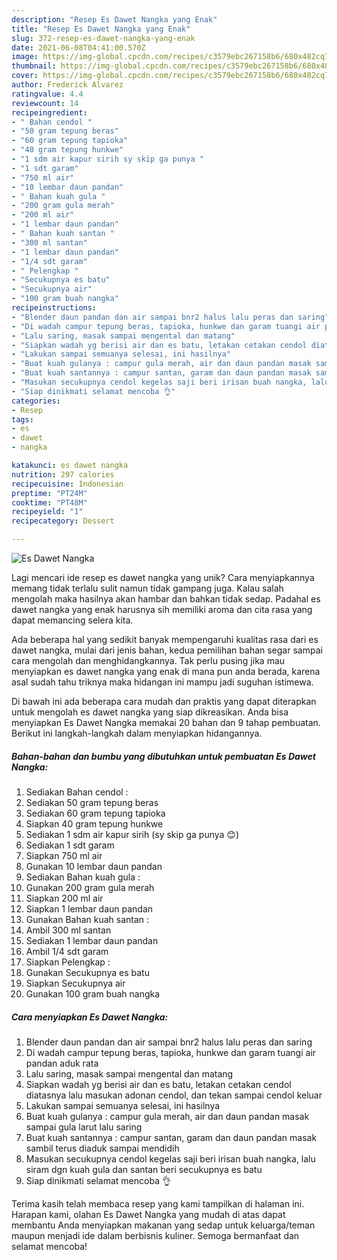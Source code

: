 ```yaml
---
description: "Resep Es Dawet Nangka yang Enak"
title: "Resep Es Dawet Nangka yang Enak"
slug: 372-resep-es-dawet-nangka-yang-enak
date: 2021-06-08T04:41:00.570Z
image: https://img-global.cpcdn.com/recipes/c3579ebc267158b6/680x482cq70/es-dawet-nangka-foto-resep-utama.jpg
thumbnail: https://img-global.cpcdn.com/recipes/c3579ebc267158b6/680x482cq70/es-dawet-nangka-foto-resep-utama.jpg
cover: https://img-global.cpcdn.com/recipes/c3579ebc267158b6/680x482cq70/es-dawet-nangka-foto-resep-utama.jpg
author: Frederick Alvarez
ratingvalue: 4.4
reviewcount: 14
recipeingredient:
- " Bahan cendol "
- "50 gram tepung beras"
- "60 gram tepung tapioka"
- "40 gram tepung hunkwe"
- "1 sdm air kapur sirih sy skip ga punya "
- "1 sdt garam"
- "750 ml air"
- "10 lembar daun pandan"
- " Bahan kuah gula "
- "200 gram gula merah"
- "200 ml air"
- "1 lembar daun pandan"
- " Bahan kuah santan "
- "300 ml santan"
- "1 lembar daun pandan"
- "1/4 sdt garam"
- " Pelengkap "
- "Secukupnya es batu"
- "Secukupnya air"
- "100 gram buah nangka"
recipeinstructions:
- "Blender daun pandan dan air sampai bnr2 halus lalu peras dan saring"
- "Di wadah campur tepung beras, tapioka, hunkwe dan garam tuangi air pandan aduk rata"
- "Lalu saring, masak sampai mengental dan matang"
- "Siapkan wadah yg berisi air dan es batu, letakan cetakan cendol diatasnya lalu masukan adonan cendol, dan tekan sampai cendol keluar"
- "Lakukan sampai semuanya selesai, ini hasilnya"
- "Buat kuah gulanya : campur gula merah, air dan daun pandan masak sampai gula larut lalu saring"
- "Buat kuah santannya : campur santan, garam dan daun pandan masak sambil terus diaduk sampai mendidih"
- "Masukan secukupnya cendol kegelas saji beri irisan buah nangka, lalu siram dgn kuah gula dan santan beri secukupnya es batu"
- "Siap dinikmati selamat mencoba 👌"
categories:
- Resep
tags:
- es
- dawet
- nangka

katakunci: es dawet nangka 
nutrition: 297 calories
recipecuisine: Indonesian
preptime: "PT24M"
cooktime: "PT48M"
recipeyield: "1"
recipecategory: Dessert

---
```



![Es Dawet Nangka](https://img-global.cpcdn.com/recipes/c3579ebc267158b6/680x482cq70/es-dawet-nangka-foto-resep-utama.jpg)

Lagi mencari ide resep es dawet nangka yang unik? Cara menyiapkannya memang tidak terlalu sulit namun tidak gampang juga. Kalau salah mengolah maka hasilnya akan hambar dan bahkan tidak sedap. Padahal es dawet nangka yang enak harusnya sih memiliki aroma dan cita rasa yang dapat memancing selera kita.



Ada beberapa hal yang sedikit banyak mempengaruhi kualitas rasa dari es dawet nangka, mulai dari jenis bahan, kedua pemilihan bahan segar sampai cara mengolah dan menghidangkannya. Tak perlu pusing jika mau menyiapkan es dawet nangka yang enak di mana pun anda berada, karena asal sudah tahu triknya maka hidangan ini mampu jadi suguhan istimewa.


Di bawah ini ada beberapa cara mudah dan praktis yang dapat diterapkan untuk mengolah es dawet nangka yang siap dikreasikan. Anda bisa menyiapkan Es Dawet Nangka memakai 20 bahan dan 9 tahap pembuatan. Berikut ini langkah-langkah dalam menyiapkan hidangannya.

<!--inarticleads1-->

##### Bahan-bahan dan bumbu yang dibutuhkan untuk pembuatan Es Dawet Nangka:

1. Sediakan  Bahan cendol :
1. Sediakan 50 gram tepung beras
1. Sediakan 60 gram tepung tapioka
1. Siapkan 40 gram tepung hunkwe
1. Sediakan 1 sdm air kapur sirih (sy skip ga punya 😊)
1. Sediakan 1 sdt garam
1. Siapkan 750 ml air
1. Gunakan 10 lembar daun pandan
1. Sediakan  Bahan kuah gula :
1. Gunakan 200 gram gula merah
1. Siapkan 200 ml air
1. Siapkan 1 lembar daun pandan
1. Gunakan  Bahan kuah santan :
1. Ambil 300 ml santan
1. Sediakan 1 lembar daun pandan
1. Ambil 1/4 sdt garam
1. Siapkan  Pelengkap :
1. Gunakan Secukupnya es batu
1. Siapkan Secukupnya air
1. Gunakan 100 gram buah nangka




<!--inarticleads2-->

##### Cara menyiapkan Es Dawet Nangka:

1. Blender daun pandan dan air sampai bnr2 halus lalu peras dan saring
1. Di wadah campur tepung beras, tapioka, hunkwe dan garam tuangi air pandan aduk rata
1. Lalu saring, masak sampai mengental dan matang
1. Siapkan wadah yg berisi air dan es batu, letakan cetakan cendol diatasnya lalu masukan adonan cendol, dan tekan sampai cendol keluar
1. Lakukan sampai semuanya selesai, ini hasilnya
1. Buat kuah gulanya : campur gula merah, air dan daun pandan masak sampai gula larut lalu saring
1. Buat kuah santannya : campur santan, garam dan daun pandan masak sambil terus diaduk sampai mendidih
1. Masukan secukupnya cendol kegelas saji beri irisan buah nangka, lalu siram dgn kuah gula dan santan beri secukupnya es batu
1. Siap dinikmati selamat mencoba 👌




Terima kasih telah membaca resep yang kami tampilkan di halaman ini. Harapan kami, olahan Es Dawet Nangka yang mudah di atas dapat membantu Anda menyiapkan makanan yang sedap untuk keluarga/teman maupun menjadi ide dalam berbisnis kuliner. Semoga bermanfaat dan selamat mencoba!
